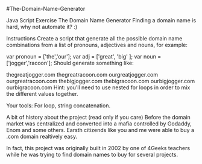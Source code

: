 #The-Domain-Name-Generator

Java Script Exercise The Domain Name Generator Finding a domain name is hard, why not automate it? :)

Instructions Create a script that generate all the possible domain name combinations from a list of pronouns, adjectives and nouns, for example:

var pronoun = ['the','our']; var adj = ['great', 'big' ]; var noun = ['jogger','racoon']; Should generate something like:

thegreatjogger.com thegreatracoon.com ourgreatjogger.com ourgreatracoon.com thebigjogger.com thebigracoon.com ourbigjogger.com ourbigracoon.com Hint: you'll need to use nested for loops in order to mix the different values together.

Your tools: For loop, string concatenation.

A bit of history about the project (read only if you care) Before the domain market was centralized and converted into a mafia controlled by Godaddy, Enom and some others. Earsth citizends like you and me were able to buy a .com domain realtively easy.

In fact, this project was originally built in 2002 by one of 4Geeks teachers while he was trying to find domain names to buy for several projects.
